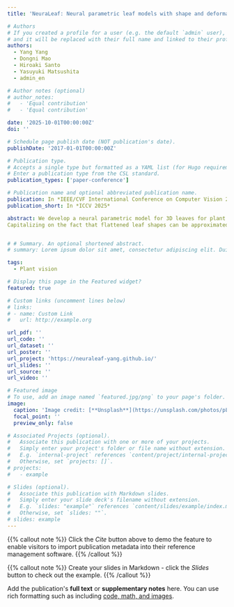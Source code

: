 ```yaml
---
title: 'NeuraLeaf: Neural parametric leaf models with shape and deformation disentanglement'

# Authors
# If you created a profile for a user (e.g. the default `admin` user), write the username (folder name) here
# and it will be replaced with their full name and linked to their profile.
authors:
  - Yang Yang
  - Dongni Mao
  - Hiroaki Santo
  - Yasuyuki Matsushita
  - admin_en

# Author notes (optional)
# author_notes:
#   - 'Equal contribution'
#   - 'Equal contribution'

date: '2025-10-01T00:00:00Z'
doi: ''

# Schedule page publish date (NOT publication's date).
publishDate: '2017-01-01T00:00:00Z'

# Publication type.
# Accepts a single type but formatted as a YAML list (for Hugo requirements).
# Enter a publication type from the CSL standard.
publication_types: ['paper-conference']

# Publication name and optional abbreviated publication name.
publication: In *IEEE/CVF International Conference on Computer Vision 2025*
publication_short: In *ICCV 2025*

abstract: We develop a neural parametric model for 3D leaves for plant modeling and reconstruction that are essential for agriculture and computer graphics. While neural parametric models are actively studied for humans and animals, plant leaves present unique challenges due to their diverse shapes and flexible deformation. To this problem, we introduce a neural parametric model for leaves, NeuraLeaf.
Capitalizing on the fact that flattened leaf shapes can be approximated as a 2D plane, NeuraLeaf disentangles the leaves' geometry into their 2D base shapes and 3D deformations. This representation allows learning from rich sources of 2D leaf image datasets for the base shapes, and also has the advantage of simultaneously learning textures aligned with the geometry. To model the 3D deformation, we propose a novel skeleton-free skinning model and create a newly captured 3D leaf dataset called DeformLeaf. We show that NeuraLeaf successfully generates a wide range of leaf shapes with deformation, resulting in accurate model fitting to 3D observations like depth maps and point clouds.


# # Summary. An optional shortened abstract.
# summary: Lorem ipsum dolor sit amet, consectetur adipiscing elit. Duis posuere tellus ac convallis placerat. Proin tincidunt magna sed ex sollicitudin condimentum.

tags:
  - Plant vision

# Display this page in the Featured widget?
featured: true

# Custom links (uncomment lines below)
# links:
# - name: Custom Link
#   url: http://example.org

url_pdf: ''
url_code: ''
url_dataset: ''
url_poster: ''
url_project: 'https://neuraleaf-yang.github.io/'
url_slides: ''
url_source: ''
url_video: ''

# Featured image
# To use, add an image named `featured.jpg/png` to your page's folder.
image:
  caption: 'Image credit: [**Unsplash**](https://unsplash.com/photos/pLCdAaMFLTE)'
  focal_point: ''
  preview_only: false

# Associated Projects (optional).
#   Associate this publication with one or more of your projects.
#   Simply enter your project's folder or file name without extension.
#   E.g. `internal-project` references `content/project/internal-project/index.md`.
#   Otherwise, set `projects: []`.
# projects:
#   - example

# Slides (optional).
#   Associate this publication with Markdown slides.
#   Simply enter your slide deck's filename without extension.
#   E.g. `slides: "example"` references `content/slides/example/index.md`.
#   Otherwise, set `slides: ""`.
# slides: example
---
```


{{% callout note %}}
Click the _Cite_ button above to demo the feature to enable visitors to import publication metadata into their reference management software.
{{% /callout %}}

{{% callout note %}}
Create your slides in Markdown - click the _Slides_ button to check out the example.
{{% /callout %}}

Add the publication's **full text** or **supplementary notes** here. You can use rich formatting such as including [code, math, and images](https://docs.hugoblox.com/content/writing-markdown-latex/).
